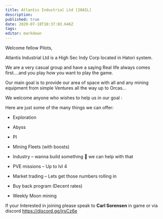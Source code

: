 ```yaml
---
title: Atlantis Industrial Ltd [20AIL]
description: 
published: true
date: 2020-07-18T10:37:03.646Z
tags: 
editor: markdown
---
```


Welcome fellow Pilots,

Atlantis Industrial Ltd is a High Sec Indy Corp located in Hatori system.

We are a very casual group and have a saying Real life always comes first….and you play how you want to play the game.

Our main goal is to provide our area of space with all and any mining equipment from simple Ventures all the way up to Orcas…

 
We welcome anyone who wishes to help us in our goal :

Here are just some of the many things we can offer:

- Exploration

- Abyss

- PI

- Mining Fleets (with boosts)

- Industry – wanna build something 🙂 we can help with that

- PVE missions – Up to lvl 4

- Market trading – Lets get those numbers rolling in

- Buy back program (Decent rates)

- Weekly Moon mining

 

If your Interested in joining please speak to **Carl Sorensen** in game or via discord https://discord.gg/jrsCz6e


